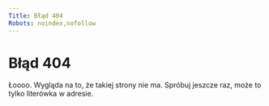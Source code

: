 ```yaml
---
Title: Błąd 404
Robots: noindex,nofollow
---
```


Błąd 404
========

Łoooo. Wygląda na to, że takiej strony nie ma. Spróbuj jeszcze raz, może to tylko literówka w adresie.

